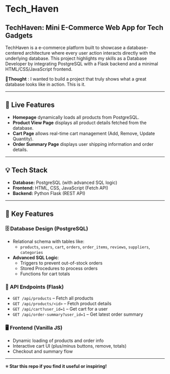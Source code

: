 # Tech_Haven

## TechHaven: Mini E-Commerce Web App for Tech Gadgets

TechHaven is a e-commerce platform built to showcase a database-centered architecture where every user action interacts directly with the underlying database. This project highlights my skills as a Database Developer by integrating PostgreSQL with a Flask backend and a minimal HTML/CSS/JavaScript frontend.

💭**Thought** : I wanted to build a project that truly shows what a great database looks like in action. This is it.

---

## 🚀 Live Features
- **Homepage** dynamically loads all products from PostgreSQL.
- **Product View Page** displays all product details fetched from the database.
- **Cart Page** allows real-time cart management (Add, Remove, Update Quantity).
- **Order Summary Page** displays user shipping information and order details.

---

## 💡 Tech Stack
- **Database:** PostgreSQL (with advanced SQL logic)
- **Frontend:** HTML, CSS, JavaScript (Fetch API)
- **Backend:** Python Flask (REST API)

---

## 🧠 Key Features
### 🗄️ Database Design (PostgreSQL)
- Relational schema with tables like:
  - `products`, `users`, `cart`, `orders`, `order_items`, `reviews`, `suppliers`, `categories`
- **Advanced SQL Logic**:
  - Triggers to prevent out-of-stock orders
  - Stored Procedures to process orders
  - Functions for cart totals

### 🧩 API Endpoints (Flask)
- `GET /api/products` – Fetch all products
- `GET /api/products/<id>` – Fetch product details
- `GET /api/cart?user_id=1` – Get cart for a user
- `GET /api/order-summary?user_id=1` – Get latest order summary

### 🖥️ Frontend (Vanilla JS)
- Dynamic loading of products and order info
- Interactive cart UI (plus/minus buttons, remove, totals)
- Checkout and summary flow

---
**⭐ Star this repo if you find it useful or inspiring!**

